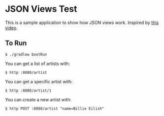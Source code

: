 # JSON Views Test

This is a sample application to show how JSON views work.  Inspired by
[this video](https://youtu.be/ROwKJZJSTQc).

## To Run

    $ ./gradlew bootRun

You can get a list of artists with:

    $ http :8080/artist

You can get a specific artist with:

    $ http :8080/artist/1

You can create a new artist with:

    $ http POST :8080/artist "name=Billie Eilish"
